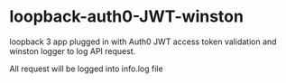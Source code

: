 # loopback-auth0-JWT-winston

loopback 3 app plugged in with Auth0 JWT access token validation and winston logger to log API request.

All request will be logged into info.log file
